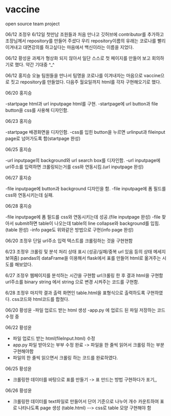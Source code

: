 # vaccine
open source team project

06/12 조정우
6/12일 첫만남 조원들과 처음 만나고 깃허브에 contributor를 추가하고 조장님께서 repository를 만들어 주셨다 우리 repository이름의 유래는 코로나를 빨리 이겨내고 대면강의를 하고싶다는 마음에서 백신이라는 이름을 지었다.

06/12 황성윤 
  과제가 형상화 되지 않아서 일단 스스로 첫 페이지를 만들어 보고 회의하기로 했다. 약간 기대중 ^_^

06/12 홍지승
 오늘 팀원들을 만나서 팀명을 코로나를 이겨내자는 마음으로 vaccine으로 짓고 repository를 만들었다. 다음주 월요일까지 html를 각자 구현해오기로 했다.

06/20 홍지승

-startpage html과 url inputpage html를 구현.
-startpage에 url button과 file button을 css를 사용해 디자인함.
 
06/23 홍지승

-startpage 배경화면을 디자인함.
-css를 입힌 button을 누르면 urlinput과 fileinput page로 넘어가도록 함(startpage 완성)

06/25 홍지승

-url inputpage의 background와 url search box를 디자인함.
-url inputpage에 url주소를 입력하면 크롤링되는거를 css와 연동시킴.(url inputpage 완성)

06/27 홍지승

-file inputpage에 button과 background 디자인을 함.
-file inputpage에 폼 필드를 css와 연동시키는데 실패.

06/28 홍지승

-file inputpage에 폼 필드를 css와 연동시키는데 성공.(file inputpage 완성)
-file 찾아서 submit하면 table이 나오는데 table의 line collapse와 background를 입힘.(table 완성)
-info page도 위와같은 방법으로 구현(info page 완성)

 
06/20 조정우
단일 url주소 입력 텍스트를 크롤링하는 것을 구현현함

6/23 조정우
크롤링 및 분석 처리 상태 표시 (성공/실패/중복 url 있음 등의 상태 메세지 보여줌)
pandas의 dataFrame을 이용해서 flask에서 표를 만들어 html로 옮겨주는 시도를 해보았다.

6/27 조정우
웹페이지를 분석하는 시간을 구현함
url크롤링 한 후 결과 html을 구현함
url주소를 binary string 에서 string 으로 변경 시켜주는 코드를 구현함.

6/28 조정우
마지막 결과 출력 화면인 table.html을 표형식으로 출력하도록 구현하였다.
css코드와 html코드를 합쳤다.

06/20 황성윤
-파일 업로드 받는 html 생성
-app.py 에 업로드 된 파일 저장하는 코드 수정 중

06/22 황성윤
- 파일 업로드 받는 html(fileInput.html) 수정
- app.py 파일 받아오는 부부 수정 완료 -> 파일을 한 줄씩 읽어서 크롤링 하는 부분 구현해야함
- 파일의 한 줄씩 읽으면서 크롤링 하는 코드를 완료하였다. 

06/25 황성윤
- 크롤링한 데이터를 바탕으로 표를 만들기 -> 표 만드는 방법 구현하다가 포기,,

06/26 황성윤
- 크롤링한 데이터를 text파일로 만들어서 단어 기준으로 나누어 개수 카운트하여 표로 나타나도록 page 생성 (table.html) --> css로 table 모양 구현해야 함
